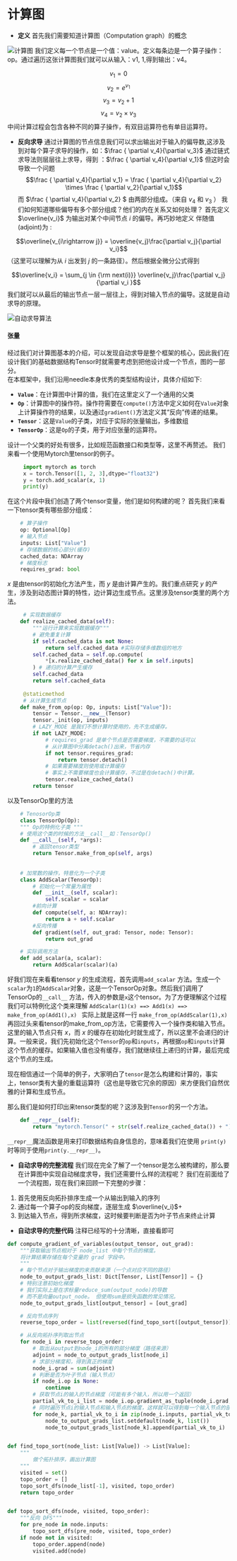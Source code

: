 # 计算图

- **定义**
首先我们需要知道计算图（Computation graph）的概念

![计算图](../figures/computational_graph.png)
我们定义每一个节点是一个值：value。定义每条边是一个算子操作：op。通过遍历这张计算图我们就可以从输入：v1, 1,得到输出：v4。

$$v_1 = 0$$
$$v_2 = e^{v_1}$$
$$v_3 = v_2 + 1$$
$$v_4 = v_2 \times v_3$$
中间计算过程会包含各种不同的算子操作，有双目运算符也有单目运算符。

- **反向求导**
通过计算图的节点信息我们可以求出输出对于输入的偏导数,这涉及到对每个算子求导的操作，如：$\frac { \partial v_4}{\partial v_3}$
通过链式求导法则层层往上求导，得到 ：$\frac { \partial v_4}{\partial v_1}$
但这时会导致一个问题 
$$\frac { \partial v_4}{\partial v_1} = \frac { \partial v_4}{\partial v_2} \times \frac { \partial v_2}{\partial v_1}$$
而 $`\frac { \partial v_4}{\partial v_2} `$ 由两部分组成。（来自 $`v_4`$ 和 $`v_3`$ ） 我们如何知道哪些偏导有多个部分组成？他们的内在关系又如何处理？
首先定义 $`\overline{v_i}`$ 为输出对某个中间节点 $`i`$ 的偏导。再巧妙地定义 伴随值(adjoint)为 : 

$$\overline{v_{i\rightarrow j}} = \overline{v_j}\frac{\partial v_j}{\partial v_i}$$
（这里可以理解为从 $`i`$ 出发到 $`j`$ 的一条路径）。然后根据全微分公式得到

$$\overline{v_i} = \sum_{j \in {\rm next(i)}} \overline{v_j}\frac{\partial v_j}{\partial v_i }$$
我们就可以从最后的输出节点一层一层往上，得到对输入节点的偏导。这就是自动求导的原理。

![自动求导算法](../figures/AD.png)

#### 张量
经过我们对计算图基本的介绍，可以发现自动求导是整个框架的核心，因此我们在设计我们的基础数据结构Tensor时就需要考虑到把他设计成一个节点，图的一部分。  
在本框架中，我们沿用needle本身优秀的类型结构设计，具体介绍如下:       
+ **`Value`**：在计算图中计算的值，我们在这里定义了一个通用的父类
+ **`Op`**：计算图中的操作符。操作符需要在`compute()`方法中定义如何在`Value`对象上计算操作符的结果，以及通过`gradient()`方法定义其“反向”传递的结果。    
+ **`Tensor`**：这是`Value`的子类，对应于实际的张量输出，多维数组
+ **`TensorOp`**：这是`Op`的子类，用于对应张量的运算符。

设计一个父类的好处有很多，比如规范函数接口和类型等，这里不再赘述。
我们来看一个使用Mytorch里tensor的例子。
```python
     import mytorch as torch
     x = torch.Tensor([1, 2, 3],dtype="float32")
     y = torch.add_scalar(x, 1)
     print(y)
```
在这个片段中我们创造了两个tensor变量，他们是如何构建的呢？
首先我们来看一下tensor类有哪些部分组成：
```python
    # 算子操作
    op: Optional[Op]
    # 输入节点
    inputs: List["Value"]
    # 存储数据的核心部分(缓存)
    cached_data: NDArray
    # 梯度标志
    requires_grad: bool
```
$`x`$ 是由tensor的初始化方法产生，而 $`y`$ 是由计算产生的。我们重点研究 $`y`$ 的产生，涉及到动态图计算的特性，边计算边生成节点。这里涉及tensor类里的两个方法。
```python
     # 实现数据缓存
    def realize_cached_data(self):
        """运行计算来实现数据缓存"""
        # 避免重复计算
        if self.cached_data is not None:
            return self.cached_data #实际存储多维数组的地方
        self.cached_data = self.op.compute(
            *[x.realize_cached_data() for x in self.inputs]
        ) # 递归的计算产生缓存
        self.cached_data
        return self.cached_data
     
     @staticmethod
     # 从计算生成节点
    def make_from_op(op: Op, inputs: List["Value"]):
        tensor = Tensor.__new__(Tensor)
        tensor._init(op, inputs)
        # LAZY_MODE 是我们不想计算时使用的，先不生成缓存。
        if not LAZY_MODE:
            # requires_grad 是单个节点是否需要梯度，不需要的话可以
            # 从计算图中分离detach()出来，节省内存
            if not tensor.requires_grad:
                return tensor.detach()
            # 如果需要梯度则使用或计算缓存
            # 事实上不需要梯度也会计算缓存，不过是在detach()中计算。
            tensor.realize_cached_data()
        return tensor
```
以及TensorOp里的方法
```python
    # TenosorOp类
    class TensorOp(Op):
    """ Op的特例化子类 """
    # 使用这个类的时候的方法__call__如：TensorOp()
    def __call__(self, *args):
        # 返回tensor类型
        return Tensor.make_from_op(self, args)
    
    
    # 加常数的操作，特意化为一个子类
    class AddScalar(TensorOp):
        # 初始化一个常量为属性
        def __init__(self, scalar):
            self.scalar = scalar
        #前向计算
        def compute(self, a: NDArray):
            return a + self.scalar
        #反向传播
        def gradient(self, out_grad: Tensor, node: Tensor):
            return out_grad

    # 实际调用方法
    def add_scalar(a, scalar):
        return AddScalar(scalar)(a)
```
好我们现在来看看tensor $`y`$ 的生成流程，首先调用`add_scalar` 方法。生成一个`scalar`为`1`的`AddScalar`对象，这是一个TensorOp对象。然后我们调用了TensorOp的`__call__` 方法，传入的参数是`x`这个tensor。为了方便理解这个过程我们可以特例化这个类来理解
`AddScalar(1)(x) ==> Add1(x) ==> make_from_op(Add1(),x) `
实际上就是这样一行
`make_from_op(AddScalar(1),x)`
再回过头来看tensor的make_from_op方法，它需要传入一个操作类和输入节点。这里的输入节点只有 $`x`$，而 $`x`$ 的缓存在初始化时就生成了，所以这里不会递归的计算。一般来说，我们先初始化这个`Tensor`的`op`和`inputs`，再根据`op`和`inputs`计算这个节点的缓存。如果输入值也没有缓存，我们就继续往上递归的计算，最后完成这个节点的生成。  

现在相信通过一个简单的例子，大家明白了`tensor`是怎么构建和计算的，事实上，tensor类有大量的重载运算符（这也是导致它冗余的原因）来方便我们自然优雅的计算和生成节点。  

那么我们是如何打印出来tensor类型的呢？这涉及到`Tensor`的另一个方法。
```python
    def __repr__(self):
        return "mytorch.Tensor(" + str(self.realize_cached_data()) + ")"
```
`__repr__`魔法函数是用来打印数据结构自身信息的，意味着我们在使用
`print(y)`时等同于使用`print(y.__repr__)`。

- **自动求导的完整流程**
我们现在完全了解了一个tensor是怎么被构建的，那么要在计算图中实现自动梯度求导，我们还需要什么样的流程呢？
我们在前面给了一个流程图，现在我们来回顾一下完整的步骤：
1. 首先使用反向拓扑排序生成一个从输出到输入的序列
2. 通过每一个算子op的反向梯度，逐层生成 $`\overline{v_i}`$+
3. 到达输入节点，得到所求梯度，这时候要判断是否为叶子节点来终止计算

- **自动求导的完整代码**
注释已经写的十分清晰，直接看即可
```python
def compute_gradient_of_variables(output_tensor, out_grad):
    """获取输出节点相对于 node_list 中每个节点的梯度。
    将计算结果存储在每个变量的 grad 字段中。
    """
    # 每个节点对于输出梯度的来贡献来源（一个点对应不同的路径）
    node_to_output_grads_list: Dict[Tensor, List[Tensor]] = {}
    # 特别注意初始化梯度
    # 我们实际上是在求标量reduce_sum(output_node)的导数
    # 而不是向量output_node。 但使用sum是损失函数的常见情况。
    node_to_output_grads_list[output_tensor] = [out_grad]

    # 反向节点序列
    reverse_topo_order = list(reversed(find_topo_sort([output_tensor])))

    # 从反向拓扑序列取出节点
    for node_i in reverse_topo_order:
        # 取出从output到node_i的所有的部分梯度（路径来源）
        adjoint = node_to_output_grads_list[node_i]
        # 求部分梯度和，得到真正的梯度
        node_i.grad = sum(adjoint)
        # 判断是否为叶子节点（输入节点）
        if node_i.op is None:
            continue
        # 获取节点i的输入的节点梯度（可能有多个输入，所以用一个返回）
        partial_vk_to_i_list = node_i.op.gradient_as_tuple(node_i.grad, node_i)
        # 同时遍历节点i的输入节点和输入节点的梯度，这样就可以得到每一个输入节点的部分梯度（一个路径来源）
        for node_k, partial_vk_to_i in zip(node_i.inputs, partial_vk_to_i_list):
            node_to_output_grads_list.setdefault(node_k, list())
            node_to_output_grads_list[node_k].append(partial_vk_to_i)


def find_topo_sort(node_list: List[Value]) -> List[Value]:
    """
        做个拓扑排序，画出计算图
    """
    visited = set()
    topo_order = []
    topo_sort_dfs(node_list[-1], visited, topo_order)
    return topo_order


def topo_sort_dfs(node, visited, topo_order):
    """反向 DFS"""
    for pre_node in node.inputs:
        topo_sort_dfs(pre_node, visited, topo_order)
    if node not in visited:
        topo_order.append(node)
        visited.add(node)
```
